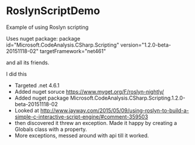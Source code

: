 # RoslynScriptDemo
Example of using Roslyn scripting 

Uses nuget package: 
package id="Microsoft.CodeAnalysis.CSharp.Scripting" version="1.2.0-beta-20151118-02" targetFramework="net461"

and all its friends.

I did this
* Targeted .net 4.6.1
* Added nuget soruce https://www.myget.org/F/roslyn-nightly/
* Added nuget package Microsoft.CodeAnalysis.CSharp.Scripting.1.2.0-beta-20151118-02
* Looked at http://www.jayway.com/2015/05/09/using-roslyn-to-build-a-simple-c-interactive-script-engine/#comment-359503
* then discovered it threw an exception. Made it happy by creating a Globals class with a property.
* More exceptions, messed around with api till it worked.
